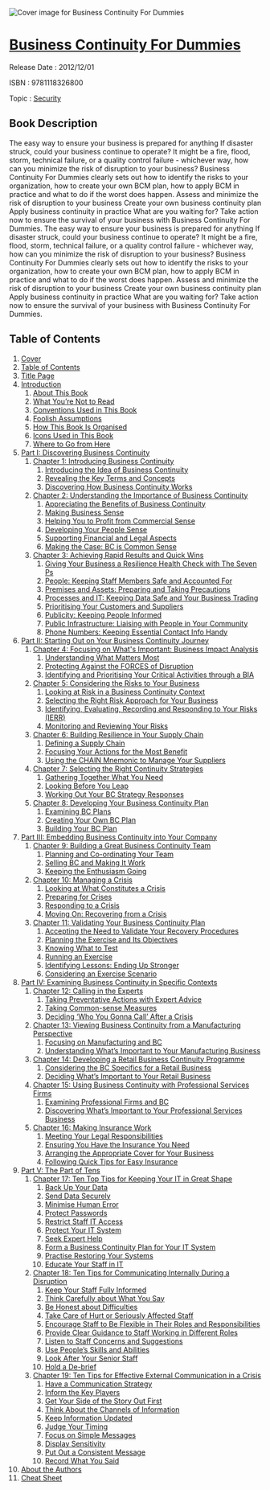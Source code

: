 ![Cover image for Business Continuity For Dummies](https://imgdetail.ebookreading.net/cover/cover/security/EB9781118326800.jpg)

[Business Continuity For Dummies](https://ebookreading.net/view/book/Business+Continuity+For+Dummies-EB9781118326800_1.html "Business Continuity For Dummies")
====================================================================================================================

Release Date : 2012/12/01

ISBN : 9781118326800

Topic : [Security](https://ebookreading.net/search/category/security)

Book Description
-----------------

The easy way to ensure your business is prepared for anything
If disaster struck, could your business continue to operate? It might be a fire, flood, storm, technical failure, or a quality control failure - whichever way, how can you minimize the risk of disruption to your business?
Business Continuity For Dummies clearly sets out how to identify the risks to your organization, how to create your own BCM plan, how to apply BCM in practice and what to do if the worst does happen.
Assess and minimize the risk of disruption to your business
Create your own business continuity plan
Apply business continuity in practice
What are you waiting for? Take action now to ensure the survival of your business with Business Continuity For Dummies.
              The easy way to ensure your business is prepared for anything
If disaster struck, could your business continue to operate? It might be a fire, flood, storm, technical failure, or a quality control failure - whichever way, how can you minimize the risk of disruption to your business?
Business Continuity For Dummies clearly sets out how to identify the risks to your organization, how to create your own BCM plan, how to apply BCM in practice and what to do if the worst does happen.
Assess and minimize the risk of disruption to your business
Create your own business continuity plan
Apply business continuity in practice
What are you waiting for? Take action now to ensure the survival of your business with Business Continuity For Dummies.
              
Table of Contents
-----------------

1. [Cover](https://ebookreading.net/view/book/Business+Continuity+For+Dummies-EB9781118326800_1.html)
1. [Table of Contents](https://ebookreading.net/view/book/Business+Continuity+For+Dummies-EB9781118326800_2.html)
1. [Title Page](https://ebookreading.net/view/book/Business+Continuity+For+Dummies-EB9781118326800_3.html)
1. [Introduction](https://ebookreading.net/view/book/Business+Continuity+For+Dummies-EB9781118326800_4.html)
    1. [About This Book](https://ebookreading.net/view/book/Business+Continuity+For+Dummies-EB9781118326800_5.html#a2)
    1. [What You’re Not to Read](https://ebookreading.net/view/book/Business+Continuity+For+Dummies-EB9781118326800_7.html#a3)
    1. [Conventions Used in This Book](https://ebookreading.net/view/book/Business+Continuity+For+Dummies-EB9781118326800_8.html#a4)
    1. [Foolish Assumptions](https://ebookreading.net/view/book/Business+Continuity+For+Dummies-EB9781118326800_9.html#a5)
    1. [How This Book Is Organised](https://ebookreading.net/view/book/Business+Continuity+For+Dummies-EB9781118326800_10.html#a6)
    1. [Icons Used in This Book](https://ebookreading.net/view/book/Business+Continuity+For+Dummies-EB9781118326800_0.html#a12)
    1. [Where to Go from Here](https://ebookreading.net/view/book/Business+Continuity+For+Dummies-EB9781118326800_11.html#a13)
1. [Part I: Discovering Business Continuity](https://ebookreading.net/view/book/Business+Continuity+For+Dummies-EB9781118326800_13.html)
    1. [Chapter 1: Introducing Business Continuity](https://ebookreading.net/view/book/Business+Continuity+For+Dummies-EB9781118326800_0.html)
        1. [Introducing the Idea of  Business Continuity](https://ebookreading.net/view/book/Business+Continuity+For+Dummies-EB9781118326800_15.html#a2_05_9781118326800)
        1. [Revealing the Key Terms and Concepts](https://ebookreading.net/view/book/Business+Continuity+For+Dummies-EB9781118326800_16.html#a3_05_9781118326800)
        1. [Discovering How Business  Continuity Works](https://ebookreading.net/view/book/Business+Continuity+For+Dummies-EB9781118326800_17.html#a10_05_978111832680)
    1. [Chapter 2: Understanding the Importance  of Business Continuity](https://ebookreading.net/view/book/Business+Continuity+For+Dummies-EB9781118326800_0.html)
        1. [Appreciating the Benefits  of Business Continuity](https://ebookreading.net/view/book/Business+Continuity+For+Dummies-EB9781118326800_18.html#a2_06_9781118326800)
        1. [Making Business Sense](https://ebookreading.net/view/book/Business+Continuity+For+Dummies-EB9781118326800_19.html#a3_06_9781118326800)
        1. [Helping You to Profit from  Commercial Sense](https://ebookreading.net/view/book/Business+Continuity+For+Dummies-EB9781118326800_20.html#a8_06_9781118326800)
        1. [Developing Your People Sense](https://ebookreading.net/view/book/Business+Continuity+For+Dummies-EB9781118326800_21.html#a11_06_978111832680)
        1. [Supporting Financial and Legal Aspects](https://ebookreading.net/view/book/Business+Continuity+For+Dummies-EB9781118326800_23.html#a15)
        1. [Making the Case: BC is Common Sense](https://ebookreading.net/view/book/Business+Continuity+For+Dummies-EB9781118326800_24.html#a19)
    1. [Chapter 3: Achieving Rapid Results  and Quick Wins](https://ebookreading.net/view/book/Business+Continuity+For+Dummies-EB9781118326800_0.html)
        1. [Giving Your Business a Resilience  Health Check with The Seven Ps](https://ebookreading.net/view/book/Business+Continuity+For+Dummies-EB9781118326800_26.html#a2_07_9781118326800)
        1. [People: Keeping Staff Members  Safe and Accounted For](https://ebookreading.net/view/book/Business+Continuity+For+Dummies-EB9781118326800_0.html#a3_07_9781118326800)
        1. [Premises and Assets: Preparing  and Taking Precautions](https://ebookreading.net/view/book/Business+Continuity+For+Dummies-EB9781118326800_27.html#a4_07_9781118326800)
        1. [Processes and IT: Keeping Data  Safe and Your Business Trading](https://ebookreading.net/view/book/Business+Continuity+For+Dummies-EB9781118326800_28.html#a5_07_9781118326800)
        1. [Prioritising Your Customers  and Suppliers](https://ebookreading.net/view/book/Business+Continuity+For+Dummies-EB9781118326800_29.html#a6_07_9781118326800)
        1. [Publicity: Keeping People Informed](https://ebookreading.net/view/book/Business+Continuity+For+Dummies-EB9781118326800_30.html#a7_07_9781118326800)
        1. [Public Infrastructure: Liaising with People in Your Community](https://ebookreading.net/view/book/Business+Continuity+For+Dummies-EB9781118326800_31.html#a8_07_9781118326800)
        1. [Phone Numbers: Keeping Essential Contact Info Handy](https://ebookreading.net/view/book/Business+Continuity+For+Dummies-EB9781118326800_32.html#a9_07_9781118326800)
1. [Part II: Starting Out  on Your Business Continuity Journey](https://ebookreading.net/view/book/Business+Continuity+For+Dummies-EB9781118326800_33.html)
    1. [Chapter 4: Focusing on What&#39;s Important: Business Impact Analysis](https://ebookreading.net/view/book/Business+Continuity+For+Dummies-EB9781118326800_34.html)
        1. [Understanding What Matters Most](https://ebookreading.net/view/book/Business+Continuity+For+Dummies-EB9781118326800_36.html#a2_09_9781118326800)
        1. [Protecting Against the  FORCES of Disruption](https://ebookreading.net/view/book/Business+Continuity+For+Dummies-EB9781118326800_37.html#a5_09_9781118326800)
        1. [Identifying and Prioritising Your  Critical Activities through a BIA](https://ebookreading.net/view/book/Business+Continuity+For+Dummies-EB9781118326800_38.html#a13_09_978111832680)
    1. [Chapter 5: Considering the Risks  to Your Business](https://ebookreading.net/view/book/Business+Continuity+For+Dummies-EB9781118326800_39.html)
        1. [Looking at Risk in a Business  Continuity Context](https://ebookreading.net/view/book/Business+Continuity+For+Dummies-EB9781118326800_40.html#a2_10_9781118326800)
        1. [Selecting the Right Risk Approach  for Your Business](https://ebookreading.net/view/book/Business+Continuity+For+Dummies-EB9781118326800_41.html#a3_10_9781118326800)
        1. [Identifying, Evaluating, Recording and Responding to Your Risks (IERR)](https://ebookreading.net/view/book/Business+Continuity+For+Dummies-EB9781118326800_42.html#a6_10_9781118326800)
        1. [Monitoring and Reviewing Your Risks](https://ebookreading.net/view/book/Business+Continuity+For+Dummies-EB9781118326800_43.html#a11_10_978111832680)
    1. [Chapter 6: Building Resilience in  Your Supply Chain](https://ebookreading.net/view/book/Business+Continuity+For+Dummies-EB9781118326800_44.html)
        1. [Defining a Supply Chain](https://ebookreading.net/view/book/Business+Continuity+For+Dummies-EB9781118326800_45.html#a2_11_9781118326800)
        1. [Focusing Your Actions  for the Most Benefit](https://ebookreading.net/view/book/Business+Continuity+For+Dummies-EB9781118326800_46.html#a3_11_9781118326800)
        1. [Using the CHAIN Mnemonic  to Manage Your Suppliers](https://ebookreading.net/view/book/Business+Continuity+For+Dummies-EB9781118326800_47.html#a4_11_9781118326800)
    1. [Chapter 7: Selecting the Right  Continuity Strategies](https://ebookreading.net/view/book/Business+Continuity+For+Dummies-EB9781118326800_0.html)
        1. [Gathering Together What You Need](https://ebookreading.net/view/book/Business+Continuity+For+Dummies-EB9781118326800_49.html#a2_12_9781118326800)
        1. [Looking Before You Leap](https://ebookreading.net/view/book/Business+Continuity+For+Dummies-EB9781118326800_50.html#a3_12_9781118326800)
        1. [Working Out Your BC  Strategy Responses](https://ebookreading.net/view/book/Business+Continuity+For+Dummies-EB9781118326800_51.html#a4_12_9781118326800)
    1. [Chapter 8: Developing Your Business Continuity Plan](https://ebookreading.net/view/book/Business+Continuity+For+Dummies-EB9781118326800_52.html)
        1. [Examining BC Plans](https://ebookreading.net/view/book/Business+Continuity+For+Dummies-EB9781118326800_53.html#a2_13_9781118326800)
        1. [Creating Your Own BC Plan](https://ebookreading.net/view/book/Business+Continuity+For+Dummies-EB9781118326800_54.html#a8_13_9781118326800)
        1. [Building Your BC Plan](https://ebookreading.net/view/book/Business+Continuity+For+Dummies-EB9781118326800_0.html#a12_13_978111832680)
1. [Part III: Embedding Business Continuity into Your Company](https://ebookreading.net/view/book/Business+Continuity+For+Dummies-EB9781118326800_55.html)
    1. [Chapter 9: Building a Great Business Continuity Team](https://ebookreading.net/view/book/Business+Continuity+For+Dummies-EB9781118326800_56.html)
        1. [Planning and Co-ordinating Your Team](https://ebookreading.net/view/book/Business+Continuity+For+Dummies-EB9781118326800_57.html#a2_15_9781118326800)
        1. [Selling BC and Making It Work](https://ebookreading.net/view/book/Business+Continuity+For+Dummies-EB9781118326800_58.html#a5_15_9781118326800)
        1. [Keeping the Enthusiasm Going](https://ebookreading.net/view/book/Business+Continuity+For+Dummies-EB9781118326800_59.html#a8_15_9781118326800)
    1. [Chapter 10: Managing a Crisis](https://ebookreading.net/view/book/Business+Continuity+For+Dummies-EB9781118326800_60.html)
        1. [Looking at What Constitutes a Crisis](https://ebookreading.net/view/book/Business+Continuity+For+Dummies-EB9781118326800_61.html#a2_16_9781118326800)
        1. [Preparing for Crises](https://ebookreading.net/view/book/Business+Continuity+For+Dummies-EB9781118326800_62.html#a5_16_9781118326800)
        1. [Responding to a Crisis](https://ebookreading.net/view/book/Business+Continuity+For+Dummies-EB9781118326800_63.html#a8_16_9781118326800)
        1. [Moving On: Recovering from a Crisis](https://ebookreading.net/view/book/Business+Continuity+For+Dummies-EB9781118326800_64.html#a11_16_978111832680)
    1. [Chapter 11: Validating Your Business  Continuity Plan](https://ebookreading.net/view/book/Business+Continuity+For+Dummies-EB9781118326800_65.html)
        1. [Accepting the Need to Validate  Your Recovery Procedures](https://ebookreading.net/view/book/Business+Continuity+For+Dummies-EB9781118326800_66.html#a2_17_9781118326800)
        1. [Planning the Exercise and Its Objectives](https://ebookreading.net/view/book/Business+Continuity+For+Dummies-EB9781118326800_67.html#a6_17_9781118326800)
        1. [Knowing What to Test](https://ebookreading.net/view/book/Business+Continuity+For+Dummies-EB9781118326800_68.html#a13_17_978111832680)
        1. [Running an Exercise](https://ebookreading.net/view/book/Business+Continuity+For+Dummies-EB9781118326800_69.html#a19_17_978111832680)
        1. [Identifying Lessons: Ending Up Stronger](https://ebookreading.net/view/book/Business+Continuity+For+Dummies-EB9781118326800_70.html#a22)
        1. [Considering an Exercise Scenario](https://ebookreading.net/view/book/Business+Continuity+For+Dummies-EB9781118326800_72.html#a28)
1. [Part IV: Examining Business Continuity in Specific Contexts](https://ebookreading.net/view/book/Business+Continuity+For+Dummies-EB9781118326800_73.html)
    1. [Chapter 12: Calling in the Experts](https://ebookreading.net/view/book/Business+Continuity+For+Dummies-EB9781118326800_74.html)
        1. [Taking Preventative Actions  with Expert Advice](https://ebookreading.net/view/book/Business+Continuity+For+Dummies-EB9781118326800_0.html#a2_19_9781118326800)
        1. [Taking Common-sense Measures](https://ebookreading.net/view/book/Business+Continuity+For+Dummies-EB9781118326800_75.html#a6_19_9781118326800)
        1. [Deciding ‘Who You Gonna  Call’ After a Crisis](https://ebookreading.net/view/book/Business+Continuity+For+Dummies-EB9781118326800_77.html#a13_19_978111832680)
    1. [Chapter 13: Viewing Business Continuity from a Manufacturing Perspective](https://ebookreading.net/view/book/Business+Continuity+For+Dummies-EB9781118326800_0.html)
        1. [Focusing on Manufacturing and BC](https://ebookreading.net/view/book/Business+Continuity+For+Dummies-EB9781118326800_79.html#a2_20_9781118326800)
        1. [Understanding What’s Important  to Your Manufacturing Business](https://ebookreading.net/view/book/Business+Continuity+For+Dummies-EB9781118326800_80.html#a3_20_9781118326800)
    1. [Chapter 14: Developing a Retail Business Continuity Programme](https://ebookreading.net/view/book/Business+Continuity+For+Dummies-EB9781118326800_81.html)
        1. [Considering the BC Specifics  for a Retail Business](https://ebookreading.net/view/book/Business+Continuity+For+Dummies-EB9781118326800_82.html#a2_21_9781118326800)
        1. [Deciding What’s Important  to Your Retail Business](https://ebookreading.net/view/book/Business+Continuity+For+Dummies-EB9781118326800_83.html#a3_21_9781118326800)
    1. [Chapter 15: Using Business Continuity with Professional Services Firms](https://ebookreading.net/view/book/Business+Continuity+For+Dummies-EB9781118326800_0.html)
        1. [Examining Professional Firms and BC](https://ebookreading.net/view/book/Business+Continuity+For+Dummies-EB9781118326800_85.html#a2_22_9781118326800)
        1. [Discovering What’s Important to Your Professional Services Business](https://ebookreading.net/view/book/Business+Continuity+For+Dummies-EB9781118326800_0.html#a5_22_9781118326800)
    1. [Chapter 16: Making Insurance Work](https://ebookreading.net/view/book/Business+Continuity+For+Dummies-EB9781118326800_87.html)
        1. [Meeting Your Legal Responsibilities](https://ebookreading.net/view/book/Business+Continuity+For+Dummies-EB9781118326800_88.html#a2_23_9781118326800)
        1. [Ensuring You Have the  Insurance You Need](https://ebookreading.net/view/book/Business+Continuity+For+Dummies-EB9781118326800_89.html#a6_23_9781118326800)
        1. [Arranging the Appropriate  Cover for Your Business](https://ebookreading.net/view/book/Business+Continuity+For+Dummies-EB9781118326800_90.html#a10_23_978111832680)
        1. [Following Quick Tips for Easy Insurance](https://ebookreading.net/view/book/Business+Continuity+For+Dummies-EB9781118326800_91.html#a17_23_978111832680)
1. [Part V: The Part of Tens](https://ebookreading.net/view/book/Business+Continuity+For+Dummies-EB9781118326800_0.html)
    1. [Chapter 17: Ten Top Tips for Keeping  Your IT in Great Shape](https://ebookreading.net/view/book/Business+Continuity+For+Dummies-EB9781118326800_92.html)
        1. [Back Up Your Data](https://ebookreading.net/view/book/Business+Continuity+For+Dummies-EB9781118326800_93.html#a2_25_9781118326800)
        1. [Send Data Securely](https://ebookreading.net/view/book/Business+Continuity+For+Dummies-EB9781118326800_94.html#a3_25_9781118326800)
        1. [Minimise Human Error](https://ebookreading.net/view/book/Business+Continuity+For+Dummies-EB9781118326800_95.html#a4_25_9781118326800)
        1. [Protect Passwords](https://ebookreading.net/view/book/Business+Continuity+For+Dummies-EB9781118326800_96.html#a5_25_9781118326800)
        1. [Restrict Staff IT Access](https://ebookreading.net/view/book/Business+Continuity+For+Dummies-EB9781118326800_97.html#a6_25_9781118326800)
        1. [Protect Your IT System](https://ebookreading.net/view/book/Business+Continuity+For+Dummies-EB9781118326800_98.html#a7_25_9781118326800)
        1. [Seek Expert Help](https://ebookreading.net/view/book/Business+Continuity+For+Dummies-EB9781118326800_99.html#a8_25_9781118326800)
        1. [Form a Business Continuity Plan  for Your IT System](https://ebookreading.net/view/book/Business+Continuity+For+Dummies-EB9781118326800_100.html#a9_25_9781118326800)
        1. [Practise Restoring Your Systems](https://ebookreading.net/view/book/Business+Continuity+For+Dummies-EB9781118326800_101.html#a10_25_978111832680)
        1. [Educate Your Staff in IT](https://ebookreading.net/view/book/Business+Continuity+For+Dummies-EB9781118326800_102.html#a11_25_978111832680)
    1. [Chapter 18: Ten Tips for Communicating Internally During a Disruption](https://ebookreading.net/view/book/Business+Continuity+For+Dummies-EB9781118326800_103.html)
        1. [Keep Your Staff Fully Informed](https://ebookreading.net/view/book/Business+Continuity+For+Dummies-EB9781118326800_104.html#a2_26_9781118326800)
        1. [Think Carefully about What You Say](https://ebookreading.net/view/book/Business+Continuity+For+Dummies-EB9781118326800_105.html#a3_26_9781118326800)
        1. [Be Honest about Difficulties](https://ebookreading.net/view/book/Business+Continuity+For+Dummies-EB9781118326800_106.html#a4_26_9781118326800)
        1. [Take Care of Hurt or Seriously  Affected Staff](https://ebookreading.net/view/book/Business+Continuity+For+Dummies-EB9781118326800_107.html#a5_26_9781118326800)
        1. [Encourage Staff to Be Flexible in  Their Roles and Responsibilities](https://ebookreading.net/view/book/Business+Continuity+For+Dummies-EB9781118326800_108.html#a6_26_9781118326800)
        1. [Provide Clear Guidance to Staff  Working in Different Roles](https://ebookreading.net/view/book/Business+Continuity+For+Dummies-EB9781118326800_109.html#a7_26_9781118326800)
        1. [Listen to Staff Concerns and Suggestions](https://ebookreading.net/view/book/Business+Continuity+For+Dummies-EB9781118326800_110.html#a8_26_9781118326800)
        1. [Use People’s Skills and Abilities](https://ebookreading.net/view/book/Business+Continuity+For+Dummies-EB9781118326800_111.html#a9_26_9781118326800)
        1. [Look After Your Senior Staff](https://ebookreading.net/view/book/Business+Continuity+For+Dummies-EB9781118326800_112.html#a10_26_978111832680)
        1. [Hold a De-brief](https://ebookreading.net/view/book/Business+Continuity+For+Dummies-EB9781118326800_113.html#a11_26_978111832680)
    1. [Chapter 19: Ten Tips for Effective External Communication in a Crisis](https://ebookreading.net/view/book/Business+Continuity+For+Dummies-EB9781118326800_114.html)
        1. [Have a Communication Strategy](https://ebookreading.net/view/book/Business+Continuity+For+Dummies-EB9781118326800_115.html#a2_27_9781118326800)
        1. [Inform the Key Players](https://ebookreading.net/view/book/Business+Continuity+For+Dummies-EB9781118326800_116.html#a3_27_9781118326800)
        1. [Get Your Side of the Story Out First](https://ebookreading.net/view/book/Business+Continuity+For+Dummies-EB9781118326800_118.html#a4_27_9781118326800)
        1. [Think About the Channels of Information](https://ebookreading.net/view/book/Business+Continuity+For+Dummies-EB9781118326800_119.html#a5_27_9781118326800)
        1. [Keep Information Updated](https://ebookreading.net/view/book/Business+Continuity+For+Dummies-EB9781118326800_0.html#a6_27_9781118326800)
        1. [Judge Your Timing](https://ebookreading.net/view/book/Business+Continuity+For+Dummies-EB9781118326800_120.html#a7_27_9781118326800)
        1. [Focus on Simple Messages](https://ebookreading.net/view/book/Business+Continuity+For+Dummies-EB9781118326800_121.html#a8_27_9781118326800)
        1. [Display Sensitivity](https://ebookreading.net/view/book/Business+Continuity+For+Dummies-EB9781118326800_122.html#a9_27_9781118326800)
        1. [Put Out a Consistent Message](https://ebookreading.net/view/book/Business+Continuity+For+Dummies-EB9781118326800_123.html#a10_27_978111832680)
        1. [Record What You Said](https://ebookreading.net/view/book/Business+Continuity+For+Dummies-EB9781118326800_125.html#a11_27_978111832680)
1. [About the Authors](https://ebookreading.net/view/book/Business+Continuity+For+Dummies-EB9781118326800_126.html)
1. [Cheat Sheet](https://ebookreading.net/view/book/Business+Continuity+For+Dummies-EB9781118326800_0.html)
